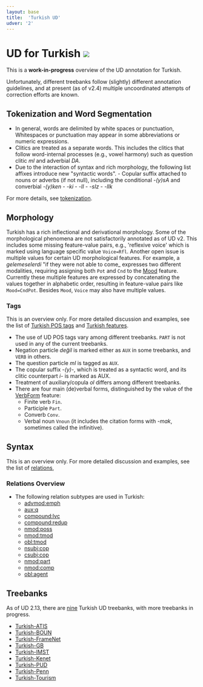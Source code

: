```yaml
---
layout: base
title:  'Turkish UD'
udver: '2'
---
```


# UD for Turkish <span class="flagspan"><img class="flag" src="../../flags/svg/TR.svg" /></span>

This is a **work-in-progress** overview of the UD annotation for Turkish.

Unfortunately, different treebanks follow (slightly) different
annotation guidelines,
and at present (as of v2.4) multiple uncoordinated attempts of
correction efforts are known.


## Tokenization and Word Segmentation

* In general, words are delimited by white spaces or punctuation,
    Whitespaces or punctuation may appear in some abbreviations
    or numeric expressions.
* Clitics are treated as a separate words. This includes
    the clitics that follow word-internal processes (e.g., vowel
    harmony) such as question clitic  _mI_ and  adverbial _DA_.
* Due to the interaction of syntax and rich morphology,
    the following list  affixes introduce new "syntactic words".
        - Copular suffix attached to nouns or adverbs (if not null),
            including the conditional _-(y)sA_ and converbial _-(y)ken_
        - _-ki_
        - _-lI_
        - _-sIz_
        - _-lIk_

For more details, see [tokenization](tokenization.html).

## Morphology

Turkish has a rich inflectional and derivational morphology.
Some of the morphological phenomena are not satisfactorily annotated as of UD v2.
This includes some missing feature-value pairs,
e.g., 'reflexive voice' which is marked using language specific value ``Voice=Rfl``.
Another open issue is multiple values for certain UD morphological features.
For example, a _gelemeselerdi_ "if they were not able to come_ expresses
two different modalities, requiring assigning both ``Pot`` and ``Cnd``
to the [Mood]() feature.
Currently these multiple features are expressed
by concatenating the values together in alphabetic order,
resulting in feature-value pairs like ``Mood=CndPot``.
Besides ``Mood``, ``Voice`` may also have multiple values.

### Tags

This is an overview only. For more detailed discussion and examples,
see the list of [Turkish POS tags](pos/index.html)
and [Turkish features](feat/index.html).

* The use of UD POS tags vary among different treebanks. ``PART`` is
    not used in any of the current treebanks.
* Negation particle _değil_ is marked either as ``AUX`` in some treebanks, and ``VERB`` in others.
* The question particle _mI_ is tagged as ``AUX``.
* The copular suffix -_(y)_-, which is treated as a syntactic word, and its clitic counterpart _i-_ is marked as AUX.
* Treatment of auxiliary/copula _ol_ differs among different treebanks.
* There are four main (de)verbal forms, distinguished by the value of the [VerbForm]() feature:
  * Finite verb `Fin`.
  * Participle `Part`.
  * Converb `Conv`.
  * Verbal noun `Vnoun` (it includes the citation forms with _-mak_, sometimes called the infinitive).

## Syntax

This is an overview only. For more detailed discussion and examples,
see the list of [relations](dep/index.html),


### Relations Overview

* The following relation subtypes are used in Turkish:
   * [advmod:emph]()
   * [aux:q]()
   * [compound:lvc]()
   * [compound:redup]()
   * [nmod:poss]()
   * [nmod:tmod]()
   * [obl:tmod]()
   * [nsubj:cop]()
   * [csubj:cop]()
   * [nmod:part]()
   * [nmod:comp]()
   * [obl:agent]()

## Treebanks

As of UD 2.13, there are [nine](../treebanks/tr-comparison.html) Turkish UD treebanks, with more treebanks in progress.

  * [Turkish-ATIS](../treebanks/tr_atis/index.html)
  * [Turkish-BOUN](../treebanks/tr_boun/index.html)
  * [Turkish-FrameNet](../treebanks/tr_framenet/index.html)
  * [Turkish-GB](../treebanks/tr_gb/index.html)
  * [Turkish-IMST](../treebanks/tr_imst/index.html)
  * [Turkish-Kenet](../treebanks/tr_kenet/index.html)
  * [Turkish-PUD](../treebanks/tr_pud/index.html)
  * [Turkish-Penn](../treebanks/tr_penn/index.html)
  * [Turkish-Tourism](../treebanks/tr_tourism/index.html)
